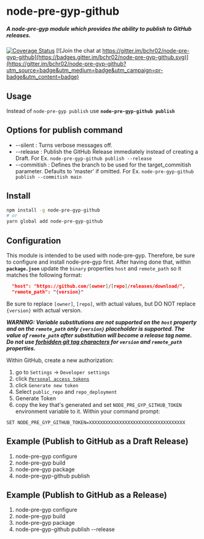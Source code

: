 # node-pre-gyp-github

##### A node-pre-gyp module which provides the ability to publish to GitHub releases.

[![Coverage Status](https://coveralls.io/repos/github/bchr02/node-pre-gyp-github/badge.svg?branch=master)](https://coveralls.io/github/bchr02/node-pre-gyp-github?branch=master)
[![Join the chat at https://gitter.im/bchr02/node-pre-gyp-github](https://badges.gitter.im/bchr02/node-pre-gyp-github.svg)](https://gitter.im/bchr02/node-pre-gyp-github?utm_source=badge&utm_medium=badge&utm_campaign=pr-badge&utm_content=badge)

## Usage

Instead of ```node-pre-gyp publish``` use **```node-pre-gyp-github publish```**

## Options for publish command

* --silent : Turns verbose messages off.
* --release : Publish the GitHub Release immediately instead of creating a Draft.
  For Ex. ```node-pre-gyp-github publish --release```
* --commitish : Defines the branch to be used for the target_commitish parameter. Defaults to 'master' if omitted.
  For Ex. ```node-pre-gyp-github publish --commitish main ```



## Install

```bash
npm install -g node-pre-gyp-github
# or
yarn global add node-pre-gyp-github

```

## Configuration

This module is intended to be used with node-pre-gyp. Therefore, be sure to configure and install node-pre-gyp first. After having done that, within **```package.json```** update the ```binary``` properties ```host``` and ```remote_path``` so it matches the following format:

```json
  "host": "https://github.com/[owner]/[repo]/releases/download/",
  "remote_path": "{version}"
```

Be sure to replace ```[owner]```, ```[repo]```, with actual values,
but DO NOT replace ```{version}``` with actual version.

***WARNING: Variable substitutions are not supported on the ```host``` property and on the ```remote_path``` only ```{version}``` placeholder is supported. The value of ```remote_path``` after substitution will become a release tag name. Do not use [forbidden git tag characters](https://git-scm.com/docs/git-check-ref-format) for ```version``` and ```remote_path``` properties.***

Within GitHub, create a new authorization:

1. go to `Settings` -> `Developer settings`
2. click [`Personal access tokens`](https://github.com/settings/tokens)
3. click `Generate new token`
4. Select `public_repo` and `repo_deployment`
5. Generate Token
6. copy the key that's generated and set `NODE_PRE_GYP_GITHUB_TOKEN` environment variable to it. Within your command prompt:

```
SET NODE_PRE_GYP_GITHUB_TOKEN=XXXXXXXXXXXXXXXXXXXXXXXXXXXXXXXXXXX
```

## Example (Publish to GitHub as a Draft Release)

1. node-pre-gyp configure
2. node-pre-gyp build
3. node-pre-gyp package
4. node-pre-gyp-github publish

## Example (Publish to GitHub as a Release)

1. node-pre-gyp configure
2. node-pre-gyp build
3. node-pre-gyp package
4. node-pre-gyp-github publish --release
